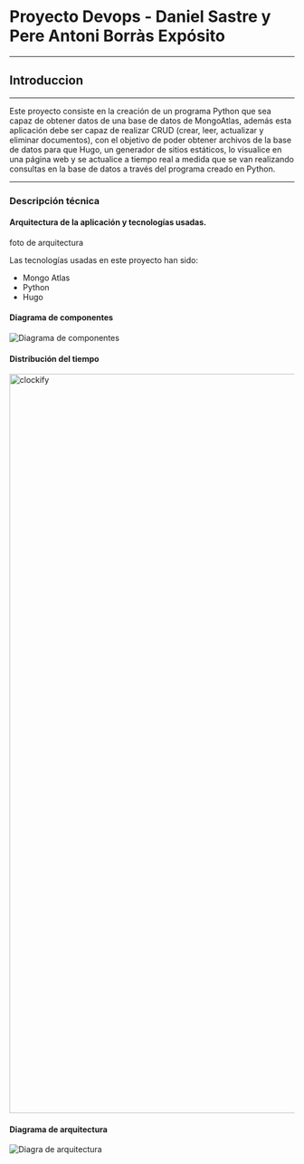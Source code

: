 # Proyecto Devops - Daniel Sastre y Pere Antoni Borràs Expósito
---
## Introduccion
---

Este proyecto consiste en la creación de un programa Python que sea capaz de obtener datos de una base de datos de MongoAtlas, además esta aplicación debe ser capaz de realizar CRUD (crear, leer, actualizar y eliminar documentos), con el objetivo de poder obtener archivos de la base de datos para que Hugo, un generador de sitios estáticos, lo visualice en una página web y se actualice a tiempo real a medida que se van realizando consultas en la base de datos a través del programa creado en Python.

---

### Descripción técnica

#### Arquitectura de la aplicación y tecnologías usadas.

foto de arquitectura

Las tecnologías usadas en este proyecto han sido:

- Mongo Atlas
- Python
- Hugo

#### Diagrama de componentes

![Diagrama de componentes](https://user-images.githubusercontent.com/91556382/145839386-8f61f0bf-95d1-4c39-bdbd-7bebb007a4c1.jpg)

#### Distribución del tiempo 

<img width="1304" alt="clockify" src="https://user-images.githubusercontent.com/91556382/145798715-9b447694-ef98-4c14-b273-646523b8d808.png">

#### Diagrama de arquitectura

![Diagra de arquitectura](https://user-images.githubusercontent.com/91556389/145817110-cb0b500e-09e2-4738-99e0-e77afcdfb94c.png)
